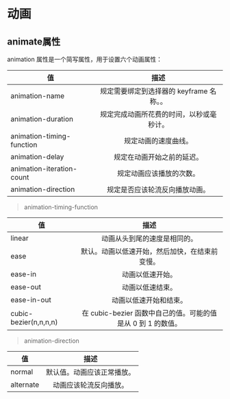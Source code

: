 <h1>动画</h1>

<h2>animate属性</h2>

animation 属性是一个简写属性，用于设置六个动画属性：

值|描述|
---|:--:
animation-name |	规定需要绑定到选择器的 keyframe 名称。。
animation-duration |	规定完成动画所花费的时间，以秒或毫秒计。 
animation-timing-function |	规定动画的速度曲线。
animation-delay |	规定在动画开始之前的延迟。
animation-iteration-count |	规定动画应该播放的次数。
animation-direction |	规定是否应该轮流反向播放动画。

> animation-timing-function

值|描述|
---|:--:
linear | 动画从头到尾的速度是相同的。	
ease |	默认。动画以低速开始，然后加快，在结束前变慢。	
ease-in |	动画以低速开始。	
ease-out |	动画以低速结束。	
ease-in-out |	动画以低速开始和结束。	
cubic-bezier(n,n,n,n) |	在 cubic-bezier 函数中自己的值。可能的值是从 0 到 1 的数值。

> animation-direction

值|描述|
---|:--:
normal |	默认值。动画应该正常播放。
alternate |	动画应该轮流反向播放。	

